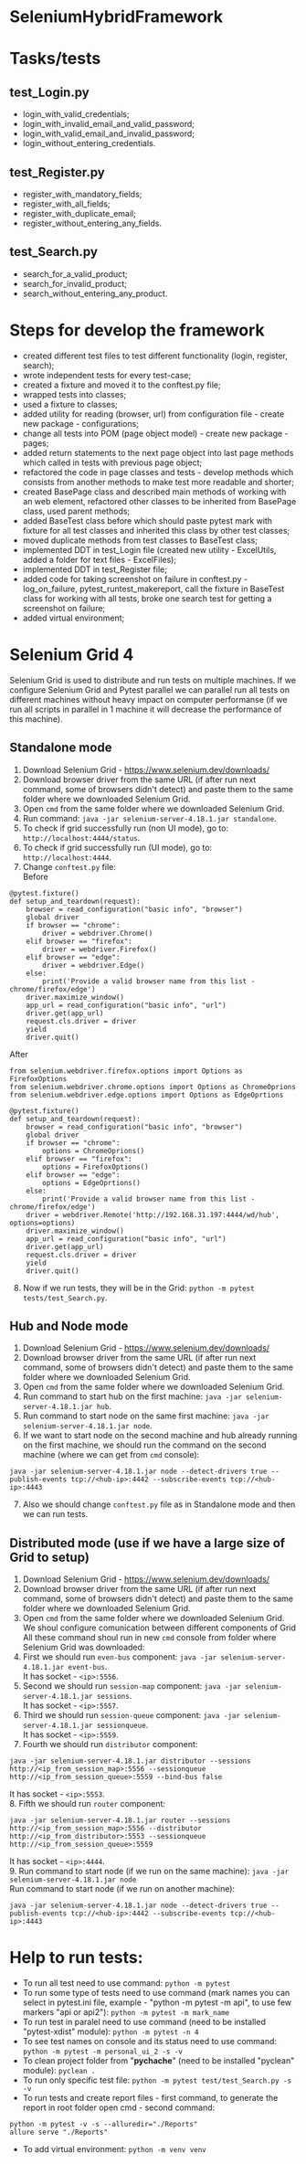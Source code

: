 # SeleniumHybridFramework

# Tasks/tests
## test_Login.py
* login_with_valid_credentials;
* login_with_invalid_email_and_valid_password;
* login_with_valid_email_and_invalid_password;
* login_without_entering_credentials.

## test_Register.py
* register_with_mandatory_fields;
* register_with_all_fields;
* register_with_duplicate_email;
* register_without_entering_any_fields.

## test_Search.py
* search_for_a_valid_product;
* search_for_invalid_product;
* search_without_entering_any_product.

# Steps for develop the framework
* created different test files to test different functionality (login, register, search);
* wrote independent tests for every test-case;
* created a fixture and moved it to the conftest.py file;
* wrapped tests into classes;
* used a fixture to classes;
* added utility for reading (browser, url) from configuration file - create new package - configurations;
* change all tests into POM (page object model) - create new  package - pages;
* added return statements to the next page object into last page methods which called in tests with previous page object;
* refactored the code in page classes and tests - develop methods which consists from another methods to make test more readable and shorter;
* created BasePage class and described main methods of working with an web element, refactored other classes to be inherited from BasePage class, used parent methods;
* added BaseTest class before which should paste pytest mark with fixture for all test classes and inherited this class by other test classes;
* moved duplicate methods from test classes to BaseTest class;
* implemented DDT in test_Login file (created new utility - ExcelUtils, added a folder for text files - ExcelFiles);
* implemented DDT in test_Register file;
* added code for taking screenshot on failure in conftest.py - log_on_failure, pytest_runtest_makereport, call the fixture in BaseTest class for working with all tests, broke one search test for getting a screenshot on failure;
* added virtual environment;


# Selenium Grid 4
Selenium Grid is used to distribute and run tests on multiple machines.
If we configure Selenium Grid and Pytest parallel we can parallel run all tests on different machines without heavy impact on computer performanse (if we run all scripts in parallel in 1 machine it will decrease the performance of this machine).
## Standalone mode
1. Download Selenium Grid - https://www.selenium.dev/downloads/
2. Download browser driver from the same URL (if after run next command, some of browsers didn't detect) and paste them to the same folder where we downloaded Selenium Grid.
3. Open ```cmd``` from the same folder where we downloaded Selenium Grid.
4. Run command: ```java -jar selenium-server-4.18.1.jar standalone```.
5. To check if grid successfully run (non UI mode), go to: ```http://localhost:4444/status```.
6. To check if grid successfully run (UI mode), go to: ```http://localhost:4444```.
7. Change ```conftest.py``` file:\
Before
```
@pytest.fixture()
def setup_and_teardown(request):
    browser = read_configuration("basic info", "browser")
    global driver
    if browser == "chrome":
        driver = webdriver.Chrome()
    elif browser == "firefox":
        driver = webdriver.Firefox()
    elif browser == "edge":
        driver = webdriver.Edge()
    else:
        print('Provide a valid browser name from this list - chrome/firefox/edge')
    driver.maximize_window()
    app_url = read_configuration("basic info", "url")
    driver.get(app_url)
    request.cls.driver = driver
    yield
    driver.quit()
```
After
```
from selenium.webdriver.firefox.options import Options as FirefoxOptions
from selenium.webdriver.chrome.options import Options as ChromeOprions
from selenium.webdriver.edge.options import Options as EdgeOprtions

@pytest.fixture()
def setup_and_teardown(request):
    browser = read_configuration("basic info", "browser")
    global driver
    if browser == "chrome":
        options = ChromeOprions()
    elif browser == "firefox":
        options = FirefoxOptions()
    elif browser == "edge":
        options = EdgeOprtions()
    else:
        print('Provide a valid browser name from this list - chrome/firefox/edge')
    driver = webdriver.Remote('http://192.168.31.197:4444/wd/hub', options=options)
    driver.maximize_window()
    app_url = read_configuration("basic info", "url")
    driver.get(app_url)
    request.cls.driver = driver
    yield
    driver.quit()
```
8. Now if we run tests, they will be in the Grid: ```python -m pytest tests/test_Search.py```.

## Hub and Node mode
1. Download Selenium Grid - https://www.selenium.dev/downloads/
2. Download browser driver from the same URL (if after run next command, some of browsers didn't detect) and paste them to the same folder where we downloaded Selenium Grid.
3. Open ```cmd``` from the same folder where we downloaded Selenium Grid.
4. Run command to start hub on the first machine: ```java -jar selenium-server-4.18.1.jar hub```.
5. Run command to start node on the same first machine: ```java -jar selenium-server-4.18.1.jar node```.
6. If we want to start node on the second machine and hub already running on the first machine, we should run the command on the second machine (where <hub-ip> we can get from ```cmd``` console): 
```
java -jar selenium-server-4.18.1.jar node --detect-drivers true --publish-events tcp://<hub-ip>:4442 --subscribe-events tcp://<hub-ip>:4443
```
7. Also we should change ```conftest.py``` file as in Standalone mode and then we can run tests.

## Distributed mode (use if we have a large size of Grid to setup)
1. Download Selenium Grid - https://www.selenium.dev/downloads/
2. Download browser driver from the same URL (if after run next command, some of browsers didn't detect) and paste them to the same folder where we downloaded Selenium Grid.
3. Open ```cmd``` from the same folder where we downloaded Selenium Grid.
We shoul configure comunication between different components of Grid
All these command shoul run in new ```cmd``` console from folder where Selenium Grid was downloaded:
4. First we should run ```even-bus``` component: ```java -jar selenium-server-4.18.1.jar event-bus```. \
It has socket - ```<ip>:5556```.
5. Second we should run ```session-map``` component: ```java -jar selenium-server-4.18.1.jar sessions```. \
It has socket - ```<ip>:5557```.
6. Third we should run ```session-queue``` component: ```java -jar selenium-server-4.18.1.jar sessionqueue```. \
It has socket - ```<ip>:5559```.
7. Fourth we should run ```distributor``` component:
```
java -jar selenium-server-4.18.1.jar distributor --sessions http://<ip_from_session_map>:5556 --sessionqueue http://<ip_from_session_queue>:5559 --bind-bus false
``` 
It has socket - ```<ip>:5553```.\
8. Fifth we should run ```router``` component:
```
java -jar selenium-server-4.18.1.jar router --sessions http://<ip_from_session_map>:5556 --distributor http://<ip_from_distributor>:5553 --sessionqueue http://<ip_from_session_queue>:5559
``` 
It has socket - ```<ip>:4444```.\
9. Run command to start node (if we run on the same machine): ```java -jar selenium-server-4.18.1.jar node```\
Run command to start node (if we run on another machine): 
```
java -jar selenium-server-4.18.1.jar node --detect-drivers true --publish-events tcp://<hub-ip>:4442 --subscribe-events tcp://<hub-ip>:4443
```


# Help to run tests:
* To run all test need to use command: ```python -m pytest```
* To run some type of tests need to use command (mark names you can select in pytest.ini file, example - "python -m pytest -m api", to use few markers "api or api2"): ```python -m pytest -m mark_name```
* To run test in paralel need to use command (need to be installed "pytest-xdist" module): ```python -m pytest -n 4```
* To see test names on console and its status need to use command: ```python -m pytest -m personal_ui_2 -s -v```
* To clean project folder from "__pychache__" (need to be installed "pyclean" module): ```pyclean .```
* To run only specific test file: ```python -m pytest test/test_Search.py -s -v```
* To run tests and create report files - first command, to generate the report in root folder open cmd - second command:
```
python -m pytest -v -s --alluredir="./Reports"
allure serve "./Reports"
```
* To add virtual environment: ```python -m venv venv```